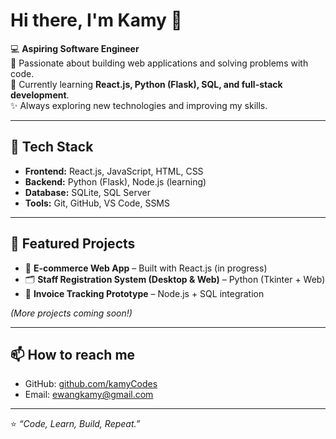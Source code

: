 # Hi there, I'm Kamy 👋

💻 **Aspiring Software Engineer**  
🚀 Passionate about building web applications and solving problems with code.  
🌱 Currently learning **React.js, Python (Flask), SQL, and full-stack development**.  
✨ Always exploring new technologies and improving my skills.  

---

## 🔧 Tech Stack
- **Frontend:** React.js, JavaScript, HTML, CSS  
- **Backend:** Python (Flask), Node.js (learning)  
- **Database:** SQLite, SQL Server  
- **Tools:** Git, GitHub, VS Code, SSMS  

---

## 📌 Featured Projects
- 🛒 **E-commerce Web App** – Built with React.js (in progress)  
- 🗂 **Staff Registration System (Desktop & Web)** – Python (Tkinter + Web)  
- 📝 **Invoice Tracking Prototype** – Node.js + SQL integration  

*(More projects coming soon!)*

---

## 📫 How to reach me
- GitHub: [github.com/kamyCodes](https://github.com/kamyCodes)  
- Email: ewangkamy@gmail.com  

---

⭐️ *“Code, Learn, Build, Repeat.”*
